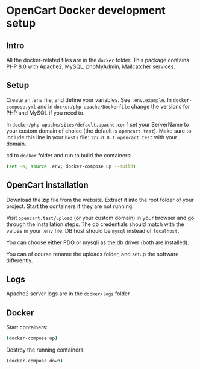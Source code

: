 # OpenCart Docker development setup

## Intro

All the docker-related files are in the `docker` folder.
This package contains PHP 8.0 with Apache2, MySQL, phpMyAdmin, Mailcatcher services.

## Setup

Create an .env file, and define your variables. See `.env.example`.
In `docker-compose.yml` and in `docker/php-apache/Dockerfile` change the versions for PHP and MySQL if you need to.

In `docker/php-apache/sites/default.apache.conf` set your ServerName to your custom domain of choice (the default is `opencart.test`). Make sure to include this line in your `hosts` file: `127.0.0.1 opencart.test` with your domain.

cd to `docker` folder and run to build the containers:

```bash
(set -a; source .env; docker-compose up --build)
```

## OpenCart installation

Download the zip file from the website.
Extract it into the root folder of your project.
Start the containers if they are not running.

Visit `opencart.test/upload` (or your custom domain) in your browser and go through the installation steps.
The db credentials should match with the values in your .env file.
DB host should be `mysql` instead of `localhost`.

You can choose either PDO or mysqli as the db driver (both are installed).

You can of course rename the uploads folder, and setup the software differently.


## Logs

Apache2 server logs are in the `docker/logs` folder


## Docker

Start containers:

```bash
(docker-compose up)
```

Destroy the running containers:

```bash
(docker-compose down)
```